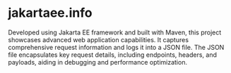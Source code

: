 # jakartaee.info
Developed using Jakarta EE framework and built with Maven, this project showcases advanced web application capabilities. It captures comprehensive request information and logs it into a JSON file. The JSON file encapsulates key request details, including endpoints, headers, and payloads, aiding in debugging and performance optimization.
